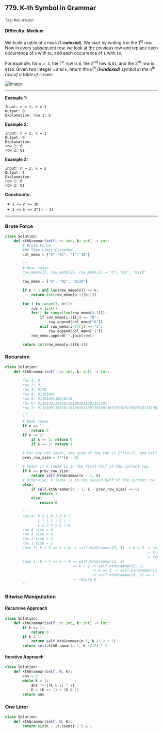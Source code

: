 ## 779. K-th Symbol in Grammar

```Tag```: ```Recursion```

#### Difficulty: Medium

We build a table of ```n``` rows (__1-indexed__). We start by writing ```0``` in the 1<sup>st</sup> row. Now in every subsequent row, we look at the previous row and replace each occurrence of ```0``` with ```01```, and each occurrence of ```1``` with ```10```.

For example, for ```n = 3```, the 1<sup>st</sup> row is ```0```, the 2<sup>nd</sup> row is ```01```, and the 3<sup>rd</sup> row is ```0110```.
Given two integer ```n``` and ```k```, return _the k<sup>th</sup> (__1-indexed__) symbol in the n<sup>th</sup> row of a table of ```n``` rows_.

![image](https://user-images.githubusercontent.com/35042430/217025342-0682e08f-7e78-4f97-8d11-465bee862b93.png)

---

__Example 1:__
```
Input: n = 1, k = 1
Output: 0
Explanation: row 1: 0
```

__Example 2:__
```
Input: n = 2, k = 1
Output: 0
Explanation: 
row 1: 0
row 2: 01
```

__Example 3:__
```
Input: n = 2, k = 2
Output: 1
Explanation: 
row 1: 0
row 2: 01
```

__Constraints:__

- ```1 <= n <= 30```
- ```1 <= k <= 2^(n - 1)```

---

### Brute Force

```Python
class Solution:
    def kthGrammar(self, n: int, k: int) -> int:
        # Brute Force
        ### Time Limit Exceeded
        col_memo = {"0":"01", "1":"10"}

        '''
        # Base cases
        row_memo[1], row_memo[2], row_memo[3] = "0", "01", "0110"
        '''
        row_memo = ["0", "01", "0110"]

        if n < 3 and len(row_memo[n]) <= k:
            return int(row_memo[n-1][k-1])
        
        for i in range(3, n+1):
            row = list()
            for j in range(len(row_memo[i-1])):
                if row_memo[i-1][j] == "0":
                    row.append(col_memo["0"])
                elif row_memo[i-1][j] == "1":
                    row.append(col_memo["1"])
            row_memo.append(''.join(row))

        return int(row_memo[n-1][k-1])
```

### Recursion

```Python
class Solution:
    def kthGrammar(self, n: int, k: int) -> int:
        '''
        row 1: 0
        row 2: 01
        row 3: 0110
        row 4: 01101001
        row 5: 0110100110010110
        row 6: 01101001100101101001011001101001
        row 7: 0110100110010110100101100110100110010110011010010110100110010110
        ...
        '''
        # Base cases
        if n == 1:
            return 0
        if n == 2:
            if k == 1: return 0
            if k == 2: return 1
        
        # For any nth level, the size of the row is 2**(n-1), and half the size of the current row equals the size of the previous row
        prev_row_size = 2**(n - 2)

        # Check if k index is in the first half of the current row
        if k <= prev_row_size:
            return self.kthGrammar(n - 1, k)
        # Otherwise, k index is in the second half of the current row
        else:
            if self.kthGrammar(n - 1, k - prev_row_size) == 0:
                return 1
            else:
                return 0

        '''
        row 4: 0 1 1 0 1 0 0 1
               | | | | | | | |
               1 2 3 4 5 6 7 8
        row 4 size = 8
        row 3 size = 4
        row 2 size = 2
        row 1 size = 1
        Case 1: k = 3 => k < 4 -> self.kthGrammar(3, 3) -> k > 2 -> self.kthGrammar(2, 1)
                                                                 -> k == 1 -> self.kthGrammar(1, 1) -> n == 1: self.kthGrammar(2, 1) == 0
                                                                 -> return 1
        Case 1: k = 7 => k > 4 -> self.kthGrammar(3, 3)
                               -> k > 2 -> self.kthGrammar(2, 1)
                                        -> k == 1 -> self.kthGrammar(1, 1) -> n == 1: self.kthGrammar(2, 1) == 0
                                        -> self.kthGrammar(3, 3) == 1
                               -> return 0
        '''
```

### Bitwise Manipulation

#### Recursive Approach

```Python
class Solution:
    def kthGrammar(self, n: int, k: int) -> int:
        if k == 1:
            return 0
        if k & 1: 
            return self.kthGrammar(n-1, k // 2 + 1)
        return self.kthGrammar(n-1, k // 2) ^ 1
```

#### Iterative Approach

```Python
class Solution:
    def kthGrammar(self, N, K):
        ans = 0
        while K > 1:
            ans ^= ((K & 1) ^ 1)
            K = (K >> 1) + (K & 1)
        return ans
```

### One Liner

```Python
class Solution:
    def kthGrammar(self, N, K):
        return bin(K - 1).count('1') & 1
```
